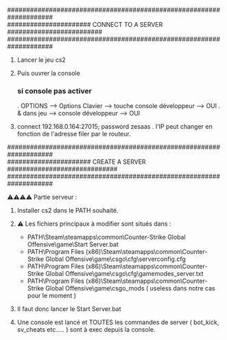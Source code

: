 
####################################################################                                                                 
###################### CONNECT TO A SERVER #########################
####################################################################                                                                 
1. Lancer le jeu cs2

2. Puis ouvrer la console 
   ### si console pas activer ###
   . OPTIONS --> Options Clavier --> touche console développeur --> OUI 
   . & dans jeu --> console développeur --> OUI

3. connect 192.168.0.164:27015; password zesaas
   . l'IP peut changer en fonction de l'adresse filer par le routeur.
   

####################################################################                                                                 
###################### CREATE A SERVER #############################
####################################################################

⚠⚠⚠⚠ Partie serveur :

1. Installer cs2 dans le PATH souhaité.

2. ⚠ Les fichiers principaux à modifier sont situés dans : 
   - PATH\Steam\steamapps\common\Counter-Strike Global Offensive\game\Start Server.bat
   - PATH\Program Files (x86)\Steam\steamapps\common\Counter-Strike Global Offensive\game\csgo\cfg\serverconfig.cfg
   - PATH\Program Files (x86)\Steam\steamapps\common\Counter-Strike Global Offensive\game\csgo\cfg\gamemodes_server.txt
   - PATH\Program Files (x86)\Steam\steamapps\common\Counter-Strike Global Offensive\game\csgo_mods ( useless dans notre cas pour le moment )

3. Il faut donc lancer le Start Server.bat

4. Une console est lancé et TOUTES les commandes de server ( bot_kick, sv_cheats etc..... ) sont à exec depuis la console.
